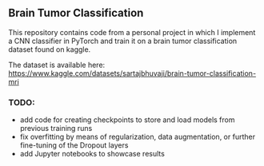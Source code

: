 ## Brain Tumor Classification

This repository contains code from a personal project in which I implement a CNN classifier in PyTorch and train it on a brain tumor classification dataset found on kaggle.

The dataset is available here: https://www.kaggle.com/datasets/sartajbhuvaji/brain-tumor-classification-mri



### TODO:

- add code for creating checkpoints to store and load models from previous training runs
- fix overfitting by means of regularization, data augmentation, or further fine-tuning of the Dropout layers
- add Jupyter notebooks to showcase results